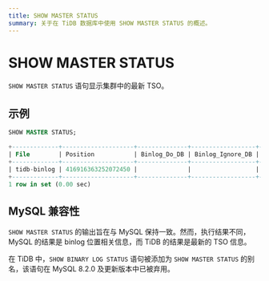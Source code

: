 ```yaml
---
title: SHOW MASTER STATUS
summary: 关于在 TiDB 数据库中使用 SHOW MASTER STATUS 的概述。
---
```


# SHOW MASTER STATUS

`SHOW MASTER STATUS` 语句显示集群中的最新 TSO。

## 示例

```sql
SHOW MASTER STATUS;
```

```sql
+-------------+--------------------+--------------+------------------+-------------------+
| File        | Position           | Binlog_Do_DB | Binlog_Ignore_DB | Executed_Gtid_Set |
+-------------+--------------------+--------------+------------------+-------------------+
| tidb-binlog | 416916363252072450 |              |                  |                   |
+-------------+--------------------+--------------+------------------+-------------------+
1 row in set (0.00 sec)
```

## MySQL 兼容性

`SHOW MASTER STATUS` 的输出旨在与 MySQL 保持一致。然而，执行结果不同，MySQL 的结果是 binlog 位置相关信息，而 TiDB 的结果是最新的 TSO 信息。

在 TiDB 中，`SHOW BINARY LOG STATUS` 语句被添加为 `SHOW MASTER STATUS` 的别名，该语句在 MySQL 8.2.0 及更新版本中已被弃用。